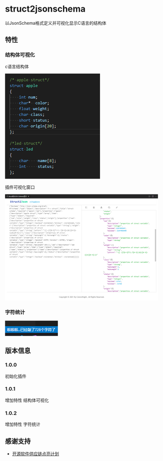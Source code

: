 # struct2jsonschema

以JsonSchema格式定义并可视化显示C语言的结构体

## 特性

### 结构体可视化
c语言结构体

![feature 1](img/demo1-1.png)

插件可视化窗口

![feature 1](img/demo1-2.png)

### 字符统计

![feature 2](img/demo2.png)

## 版本信息

### 1.0.0

初始化插件

### 1.0.1
增加特性 结构体可视化

### 1.0.2

增加特性 字符统计



## 感谢支持

* [开源软件供应链点亮计划](https://summer.iscas.ac.cn/#/org/prodetail/210180823)

